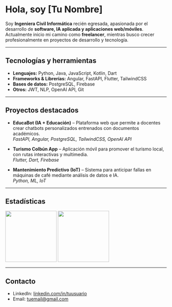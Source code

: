 # Hola, soy [Tu Nombre]

Soy **Ingeniera Civil Informática** recién egresada, apasionada por el desarrollo de **software, IA aplicada y aplicaciones web/móviles**.  
Actualmente inicio mi camino como **freelancer**, mientras busco crecer profesionalmente en proyectos de desarrollo y tecnología.

---

## Tecnologías y herramientas
- **Lenguajes:** Python, Java, JavaScript, Kotlin, Dart  
- **Frameworks & Librerías:** Angular, FastAPI, Flutter, TailwindCSS  
- **Bases de datos:** PostgreSQL, Firebase  
- **Otros:** JWT, NLP, OpenAI API, Git

---

## Proyectos destacados
- **EducaBot (IA + Educación)** – Plataforma web que permite a docentes crear chatbots personalizados entrenados con documentos académicos.  
  *FastAPI, Angular, PostgreSQL, TailwindCSS, OpenAI API*  

- **Turismo Colbún App** – Aplicación móvil para promover el turismo local, con rutas interactivas y multimedia.  
  *Flutter, Dart, Firebase*  

- **Mantenimiento Predictivo (IoT)** – Sistema para anticipar fallas en máquinas de café mediante análisis de datos e IA.  
  *Python, ML, IoT*  

---

## Estadísticas
<p align="left">
  <img src="https://github-readme-stats.vercel.app/api?username=povea-dev&show_icons=true&theme=default" height="160" />
  <img src="https://github-readme-stats.vercel.app/api/top-langs/?username=povea-dev&layout=compact&theme=default" height="160" />
</p>

---

## Contacto
- LinkedIn: [linkedin.com/in/tuusuario](https://www.linkedin.com/in/tuusuario)  
- Email: tuemail@gmail.com  
